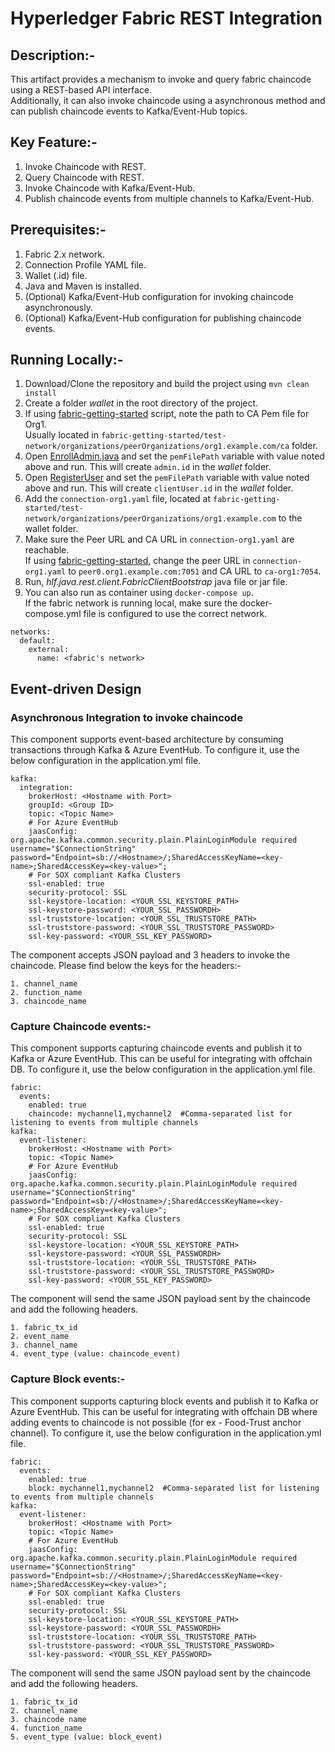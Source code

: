 # Hyperledger Fabric REST Integration

## Description:-
<p>This artifact provides a mechanism to invoke and query fabric chaincode using a REST-based API interface.</br>
Additionally, it can also invoke chaincode using a asynchronous method and can publish chaincode events to Kafka/Event-Hub topics.</p>

## Key Feature:-</br>
1. Invoke Chaincode with REST.</br>
2. Query Chaincode with REST.</br>
3. Invoke Chaincode with Kafka/Event-Hub.</br>
4. Publish chaincode events from multiple channels to Kafka/Event-Hub.</br>

## Prerequisites:-</br>
1. Fabric 2.x network.</br>
2. Connection Profile YAML file.</br>
3. Wallet (.id) file.</br>
4. Java and Maven is installed.
5. (Optional) Kafka/Event-Hub configuration for invoking chaincode asynchronously.</br>
6. (Optional) Kafka/Event-Hub configuration for publishing chaincode events.</br>

## Running Locally:-</br>
1. Download/Clone the repository and build the project using ``mvn clean install``
2. Create a folder <i>wallet</i> in the root directory of the project.</br>
3. If using [fabric-getting-started](https://github.com/anandbanik/fabric-getting-started) script, note the path to CA Pem file for Org1.</br> Usually located in ``fabric-getting-started/test-network/organizations/peerOrganizations/org1.example.com/ca`` folder.
4. Open [EnrollAdmin.java](https://github.com/blockchain-wmt/hlf-connector/blob/main/src/test/java/hlf/java/rest/client/util/EnrollAdmin.java) and set the ``pemFilePath`` variable with value noted above and run. This will create ``admin.id`` in the <i> wallet </i> folder.
5. Open [RegisterUser](https://github.com/blockchain-wmt/hlf-connector/blob/main/src/test/java/hlf/java/rest/client/util/RegisterUser.java) and set the ``pemFilePath`` variable with value noted above and run. This will create ``clientUser.id`` in the <i> wallet </i> folder.
2. Add the ``connection-org1.yaml`` file, located at ``fabric-getting-started/test-network/organizations/peerOrganizations/org1.example.com`` to the wallet folder.</br>
3. Make sure the Peer URL and CA URL in ``connection-org1.yaml`` are reachable.</br> If using [fabric-getting-started](https://github.com/anandbanik/fabric-getting-started), change the peer URL in ``connection-org1.yaml`` to ``peer0.org1.example.com:7051`` and CA URL to ``ca-org1:7054``.
4. Run, <i>hlf.java.rest.client.FabricClientBootstrap</i> java file or jar file.
5. You can also run as container using ``docker-compose up``.</br> If the fabric network is running local, make sure the docker-compose.yml file is configured to use the correct network.</br>
```
networks:
  default:
    external:
      name: <fabric's network>
```

## Event-driven Design

### Asynchronous Integration to invoke chaincode
This component supports event-based architecture by consuming transactions through Kafka & Azure EventHub. 
To configure it, use the below configuration in the application.yml file.
```
kafka:
  integration:
    brokerHost: <Hostname with Port>
    groupId: <Group ID>
    topic: <Topic Name>
    # For Azure EventHub
    jaasConfig: org.apache.kafka.common.security.plain.PlainLoginModule required username="$ConnectionString" password="Endpoint=sb://<Hostname>/;SharedAccessKeyName=<key-name>;SharedAccessKey=<key-value>";
    # For SOX compliant Kafka Clusters
    ssl-enabled: true
    security-protocol: SSL
    ssl-keystore-location: <YOUR_SSL_KEYSTORE_PATH>
    ssl-keystore-password: <YOUR_SSL_PASSWORDH>
    ssl-truststore-location: <YOUR_SSL_TRUSTSTORE_PATH>
    ssl-truststore-password: <YOUR_SSL_TRUSTSTORE_PASSWORD>
    ssl-key-password: <YOUR_SSL_KEY_PASSWORD>
```
The component accepts JSON payload and 3 headers to invoke the chaincode.
Please find below the keys for the headers:-
```
1. channel_name
2. function_name
3. chaincode_name
```

### Capture Chaincode events:-
This component supports capturing chaincode events and publish it to Kafka or Azure EventHub. This can be useful for integrating with offchain DB.
To configure it, use the below configuration in the application.yml file.
```
fabric:
  events:
    enabled: true
    chaincode: mychannel1,mychannel2  #Comma-separated list for listening to events from multiple channels 
kafka:
  event-listener:
    brokerHost: <Hostname with Port>
    topic: <Topic Name>
    # For Azure EventHub
    jaasConfig: org.apache.kafka.common.security.plain.PlainLoginModule required username="$ConnectionString" password="Endpoint=sb://<Hostname>/;SharedAccessKeyName=<key-name>;SharedAccessKey=<key-value>";
    # For SOX compliant Kafka Clusters
    ssl-enabled: true
    security-protocol: SSL
    ssl-keystore-location: <YOUR_SSL_KEYSTORE_PATH>
    ssl-keystore-password: <YOUR_SSL_PASSWORDH>
    ssl-truststore-location: <YOUR_SSL_TRUSTSTORE_PATH>
    ssl-truststore-password: <YOUR_SSL_TRUSTSTORE_PASSWORD>
    ssl-key-password: <YOUR_SSL_KEY_PASSWORD>
```
The component will send the same JSON payload sent by the chaincode and add the following headers.

```
1. fabric_tx_id
2. event_name
3. channel_name
4. event_type (value: chaincode_event)
```

### Capture Block events:-
This component supports capturing block events and publish it to Kafka or Azure EventHub. This can be useful for integrating with offchain DB where adding events to chaincode is not possible (for ex - Food-Trust anchor channel).
To configure it, use the below configuration in the application.yml file.
```
fabric:
  events:
    enabled: true
    block: mychannel1,mychannel2  #Comma-separated list for listening to events from multiple channels 
kafka:
  event-listener:
    brokerHost: <Hostname with Port>
    topic: <Topic Name>
    # For Azure EventHub
    jaasConfig: org.apache.kafka.common.security.plain.PlainLoginModule required username="$ConnectionString" password="Endpoint=sb://<Hostname>/;SharedAccessKeyName=<key-name>;SharedAccessKey=<key-value>";
    # For SOX compliant Kafka Clusters
    ssl-enabled: true
    security-protocol: SSL
    ssl-keystore-location: <YOUR_SSL_KEYSTORE_PATH>
    ssl-keystore-password: <YOUR_SSL_PASSWORDH>
    ssl-truststore-location: <YOUR_SSL_TRUSTSTORE_PATH>
    ssl-truststore-password: <YOUR_SSL_TRUSTSTORE_PASSWORD>
    ssl-key-password: <YOUR_SSL_KEY_PASSWORD>
```
The component will send the same JSON payload sent by the chaincode and add the following headers.

```
1. fabric_tx_id
2. channel_name
3. chaincode name
4. function_name
5. event_type (value: block_event)
```
